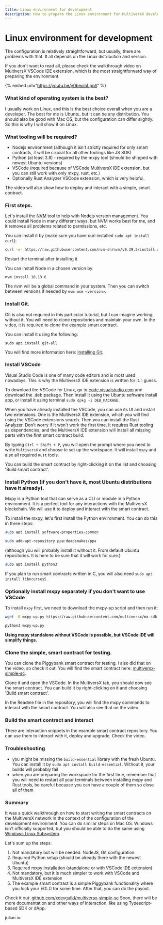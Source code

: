 ```yaml
---
title: Linux environment for development
description: How to prepare the Linux environment for MultiversX development
---
```


# Linux environment for development

The configuration is relatively straightforward, but usually, there are problems with that. It all depends on the Linux distribution and version.

If you don't want to read all, please check the walkthrough video on MultiversX VSCode IDE extension, which is the most straightforward way of preparing the environment.

{% embed url="https://youtu.be/y0beoihLppA" %}

### What kind of operating system is the best?

I usually work on Linux, and this is the best choice overall when you are a developer. The best for me is Ubuntu, but it can be any distribution. You should also be good with Mac OS, but the configuration can differ slightly. So this is why I will show it on Linux.

### What tooling will be required?

* Nodejs environment (although it isn't strictly required for only smart contracts, it will be crucial for all other toolings like JS SDK)
* Python (at least 3.8) - required by the mxpy tool (should be shipped with newest Ubuntu versions)
* VSCode (required because of VSCode MultiversX IDE extension, but you can still work with only mxpy, rust, etc.)
* Optionally Rust Analyzer VSCode extension, which is very helpful.

The video will also show how to deploy and interact with a simple, smart contract.

### First steps.

Let's install the [NVM](https://github.com/nvm-sh/nvm) tool to help with Nodejs version management. You could install Node in many different ways, but NVM works best for me, and it removes all problems related to permissions, etc.

You can install it by (make sure you have curl installed `sudo apt install curl`):

```bash
curl -o- https://raw.githubusercontent.com/nvm-sh/nvm/v0.39.3/install.sh | bash
```

Restart the terminal after installing it.

You can install Node in a chosen version by:

```
nvm install 18.13.0
```

The nvm will be a global command in your system. Then you can switch between versions if needed by `nvm use <version>`.

### Install Git.

Git is also not required in this particular tutorial, but I can imagine working without it. You will need to clone repositories and maintain your own. In the video, it is required to clone the example smart contract.

You can install it using the following:

```
sudo apt install git-all
```

You will find more information here: [Installing Git](https://git-scm.com/book/en/v2/Getting-Started-Installing-Git).

### Install VSCode

Visual Studio Code is one of many code editors and is most used nowadays. This is why the MultiversX IDE extension is written for it. I guess.

To download the VSCode for Linux, go to [code.visualstudio.com](https://code.visualstudio.com/) and download the .deb package. Then install it using the Ubuntu software install app, or install it using terminal `sudo dpkg -i DEB_PACKAGE`.

When you have already installed the VSCode, you can use its UI and install two extensions. One is the MultiversX IDE extension, which you will find using the VSCode extensions search. Then you can install the Rust Analyzer. Don't worry if it won't work the first time. It requires Rust tooling as dependencies, and the MultiversX IDE extension will install all missing parts with the first smart contract build.

By typing `Ctrl + Shift + P`, you will open the prompt where you need to write `MultiversX` and choose to set up the workspace. It will install `mxpy` and also all required `Rust` tools.

You can build the smart contract by right-clicking it on the list and choosing 'Build smart contract'.

### Install Python (if you don't have it, most Ubuntu distributions have it already).

Mxpy is a Python tool that can serve as a CLI or module in a Python environment. It is a perfect tool for any interactions with the MultiversX blockchain. We will use it to deploy and interact with the smart contract.

To install the mxpy, let's first install the Python environment. You can do this in three steps:

```bash
sudo apt install software-properties-common
```

```bash
sudo add-apt-repository ppa:deadsnakes/ppa
```

(although you will probably install it without it. From default Ubuntu repositories. It is here to be sure that it will work for sure.)

```bash
sudo apt install python3
```

If you plan to run smart contracts written in C, you will also need `sudo apt install libncurses5`.


### Optionally install mxpy separately if you don't want to use VSCode

To install `mxpy` first, we need to download the mxpy-up script and then run it:

```bash
wget -O mxpy-up.py https://raw.githubusercontent.com/multiversx/mx-sdk-py-cli/main/mxpy-up.py
```

```bash
python3 mxpy-up.py
```

**Using mxpy standalone without VSCode is possible, but VSCode IDE will simplify things.**

### Clone the simple, smart contract for testing.

You can clone the Piggybank smart contract for testing. I also did that on the video, so check it out. You will find the smart contract here: [multiversx-simple-sc](https://github.com/xdevguild/multiversx-simple-sc).

Clone it and open the VSCode. In the MultiversX tab, you should now see the smart contract. You can build it by right-clicking on it and choosing 'Build smart contract'.

In the Readme file in the repository, you will find the mxpy commands to interact with the smart contract. You will also see that on the video.

###  Build the smart contract and interact

There are interaction snippets in the example smart contract repository. You can use them to interact with it, deploy and upgrade. Check the video.

### Troubleshooting

- you might be missing the `build-essential` library with the fresh Ubuntu. You can install it by `sudo apt install build-essential`. Without it, your builds will probably fail
- when you are preparing the workspace for the first time, remember that you will need to restart all your terminals between installing mxpy and Rust tools, be careful because you can have a couple of them so close all of them

### Summary

It was a quick walkthrough on how to start writing the smart contracts on the MultiversX network in the context of the configuration of the development environment. You can do similar steps on Mac OS. Windows isn't officially supported, but you should be able to do the same using [Windows Linux Subsystem](https://docs.microsoft.com/en-us/windows/wsl/install).

Let's sum up the steps:

1. Not mandatory but will be needed: NodeJS, Git configuration
2. Required Python setup (should be already there with the newest Ubuntu)
3. Required mxpy installation (standalone or with VSCode IDE extension)
4. Not mandatory, but it is much simpler to work with VSCode and MultiversX IDE extension
5. The example smart contract is a simple Piggybank functionality where you lock your EGLD for some time. After that, you can do the payout.

Check it out: [github.com/xdevguild/multiversx-simple-sc](https://github.com/xdevguild/multiversx-simple-sc) Soon, there will be more documentation and other ways of interaction, like using Typescript-based SDK or dApp.

julian.io
